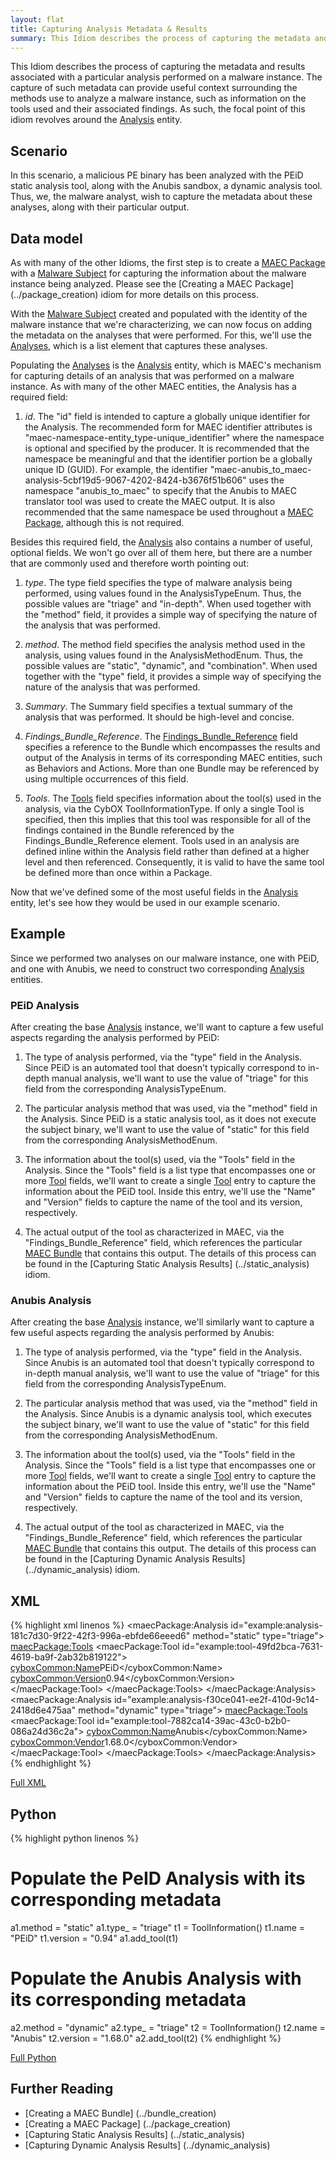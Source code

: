 ```yaml
---
layout: flat
title: Capturing Analysis Metadata & Results
summary: This Idiom describes the process of capturing the metadata and results associated with a particular analysis performed on a malware instance. 
---
```


This Idiom describes the process of capturing the metadata and results associated with a particular analysis performed on a malware instance.  The capture of such metadata can provide useful context surrounding the methods use to analyze a malware instance, such as information on the tools used and their associated findings. As such, the focal point of this idiom revolves around the [Analysis](/data-model/{{site.current_version}}/maecPackage/AnalysisType) entity.

## Scenario

In this scenario, a malicious PE binary has been analyzed with the PEiD static analysis tool, along with the Anubis sandbox, a dynamic analysis tool. Thus, we, the malware analyst, wish to capture the metadata about these analyses, along with their particular output. 

## Data model
As with many of the other Idioms, the first step is to create a [MAEC Package](/data-model/{{site.current_version}}/maecPackage/PackageType) with a [Malware Subject](/data-model/{{site.current_version}}/maecPackage/MalwareSubjectType) for capturing the information about the malware instance being analyzed. Please see the [Creating a MAEC Package] (../package_creation) idiom for more details on this process.

With the [Malware Subject](/data-model/{{site.current_version}}/maecPackage/MalwareSubjectType) created and populated with the identity of the malware instance that we're characterizing, we can now focus on adding the metadata on the analyses that were performed. For this, we'll use the [Analyses](/data-model/{{site.current_version}}/maecPackage/AnalysisListType), which is a list element that captures these analyses. 

Populating the [Analyses](/data-model/{{site.current_version}}/maecPackage/AnalysisListType) is the [Analysis](/data-model/{{site.current_version}}/maecPackage/AnalysisType) entity, which is MAEC's mechanism for capturing details of an analysis that was performed on a malware instance. As with many of the other MAEC entities, the Analysis has a required field:

1.  *id*. The "id" field is intended to capture a globally unique identifier for the Analysis. The recommended form for MAEC identifier attributes is "maec-namespace-entity_type-unique_identifier" where the namespace is optional and specified by the producer.  It is recommended that the namespace be meaningful and that the identifier portion be a globally unique ID (GUID).  For example, the identifier "maec-anubis_to_maec-analysis-5cbf19d5-9067-4202-8424-b3676f51b606" uses the namespace "anubis_to_maec" to specify that the Anubis to MAEC translator tool  was used to create the MAEC output.  It is also recommended that the same namespace be used throughout a [MAEC Package](/data-model/{{site.current_version}}/maecPackage/PackageType), although this is not required. 

Besides this required field, the [Analysis](/data-model/{{site.current_version}}/maecPackage/AnalysisType) also contains a number of useful, optional fields. We won't go over all of them here, but there are a number that are commonly used and therefore worth pointing out:

1.	*type*. The type field specifies the type of malware analysis being performed, using values found in the AnalysisTypeEnum. Thus, the possible values are "triage" and "in-depth". When used together with the "method" field, it provides a simple way of specifying the nature of the analysis that was performed.

2.	*method*. The method field specifies the analysis method used in the analysis, using values found in the AnalysisMethodEnum. Thus, the possible values are "static", "dynamic", and "combination". When used together with the "type" field, it provides a simple way of specifying the nature of the analysis that was performed.

3.	*Summary*. The Summary field specifies a textual summary of the analysis that was performed. It should be high-level and concise. 

4.	*Findings_Bundle_Reference*. The [Findings_Bundle_Reference](/data-model/{{site.current_version}}/maecBundle/BundleReferenceType) field specifies a reference to the Bundle which encompasses the results and output of the Analysis in terms of its corresponding MAEC entities, such as Behaviors and Actions. More than one Bundle may be referenced by using multiple occurrences of this field.

5.	*Tools*. The [Tools](/data-model/{{site.current_version}}/maecPackage/ToolListType) field specifies information about the tool(s) used in the analysis, via the CybOX ToolInformationType. If only a single Tool is specified, then this implies that this tool was responsible for all of the findings contained in the Bundle referenced by the Findings_Bundle_Reference element. Tools used in an analysis are defined inline within the Analysis field rather than defined at a higher level and then referenced.  Consequently, it is valid to have the same tool be defined more than once within a Package.

Now that we've defined some of the most useful fields in the [Analysis](/data-model/{{site.current_version}}/maecPackage/AnalysisType) entity, let's see how they would be used in our example scenario.

## Example
Since we performed two analyses on our malware instance, one with PEiD, and one with Anubis, we need to construct two corresponding [Analysis](/data-model/{{site.current_version}}/maecPackage/AnalysisType) entities. 

### PEiD Analysis

After creating the base [Analysis](/data-model/{{site.current_version}}/maecPackage/AnalysisType) instance, we'll want to capture a few useful aspects regarding the analysis performed by PEiD: 

1.	The type of analysis performed, via the "type" field in the Analysis. Since PEiD is an automated tool that doesn't typically correspond to in-depth manual analysis, we'll want to use the value of "triage" for this field from the corresponding AnalysisTypeEnum.

2.	The particular analysis method that was used, via the "method" field in the Analysis. Since PEiD is a static analysis tool, as it does not execute the subject binary, we'll want to use the value of "static" for this field from the corresponding AnalysisMethodEnum.

3.	The information about the tool(s) used, via the "Tools" field in the Analysis. Since the "Tools" field is a list type that encompasses one or more [Tool](/data-model/{{site.current_version}}/cyboxCommon/ToolInformationType) fields, we'll want to create a single [Tool](/data-model/{{site.current_version}}/cyboxCommon/ToolInformationType) entry to capture the information about the PEiD tool. Inside this entry, we'll use the "Name" and "Version" fields to capture the name of the tool and its version, respectively.

4.	The actual output of the tool as characterized in MAEC, via the "Findings_Bundle_Reference" field, which references the particular [MAEC Bundle](/data-model/{{site.current_version}}/maecBundle/BundleType) that contains this output. The details of this process can be found in the [Capturing Static Analysis Results] (../static_analysis) idiom.

### Anubis Analysis

After creating the base [Analysis](/data-model/{{site.current_version}}/maecPackage/AnalysisType) instance, we'll similarly want to capture a few useful aspects regarding the analysis performed by Anubis: 

1.	The type of analysis performed, via the "type" field in the Analysis. Since Anubis is an automated tool that doesn't typically correspond to in-depth manual analysis, we'll want to use the value of "triage" for this field from the corresponding AnalysisTypeEnum.

2.	The particular analysis method that was used, via the "method" field in the Analysis. Since Anubis is a dynamic analysis tool, which executes the subject binary, we'll want to use the value of "static" for this field from the corresponding AnalysisMethodEnum.

3.	The information about the tool(s) used, via the "Tools" field in the Analysis. Since the "Tools" field is a list type that encompasses one or more [Tool](/data-model/{{site.current_version}}/cyboxCommon/ToolInformationType) fields, we'll want to create a single [Tool](/data-model/{{site.current_version}}/cyboxCommon/ToolInformationType) entry to capture the information about the PEiD tool. Inside this entry, we'll use the "Name" and "Version" fields to capture the name of the tool and its version, respectively.

4.	The actual output of the tool as characterized in MAEC, via the "Findings_Bundle_Reference" field, which references the particular [MAEC Bundle](/data-model/{{site.current_version}}/maecBundle/BundleType) that contains this output. The details of this process can be found in the [Capturing Dynamic Analysis Results] (../dynamic_analysis) idiom.

## XML

{% highlight xml linenos %}
<maecPackage:Analysis id="example:analysis-181c7d30-9f22-42f3-996a-ebfde66eeed6" method="static" type="triage">
	<maecPackage:Tools>
		<maecPackage:Tool id="example:tool-49fd2bca-7631-4619-ba9f-2ab32b819122">
			<cyboxCommon:Name>PEiD</cyboxCommon:Name>
			<cyboxCommon:Version>0.94</cyboxCommon:Version>
		</maecPackage:Tool>
	</maecPackage:Tools>
</maecPackage:Analysis>
<maecPackage:Analysis id="example:analysis-f30ce041-ee2f-410d-9c14-2418d6e475aa" method="dynamic" type="triage">
	<maecPackage:Tools>
		<maecPackage:Tool id="example:tool-7882ca14-39ac-43c0-b2b0-086a24d36c2a">
			<cyboxCommon:Name>Anubis</cyboxCommon:Name>
			<cyboxCommon:Vendor>1.68.0</cyboxCommon:Vendor>
		</maecPackage:Tool>
	</maecPackage:Tools>
</maecPackage:Analysis>
{% endhighlight %}

[Full XML](maec_analysis_metadata.xml)
## Python

{% highlight python linenos %}
# Populate the PeID Analysis with its corresponding metadata
a1.method = "static"
a1.type_ = "triage"
t1 = ToolInformation()
t1.name = "PEiD"
t1.version = "0.94"
a1.add_tool(t1)

# Populate the Anubis Analysis with its corresponding metadata
a2.method = "dynamic"
a2.type_ = "triage"
t2 = ToolInformation()
t2.name = "Anubis"
t2.version = "1.68.0"
a2.add_tool(t2)
{% endhighlight %}

[Full Python](maec_analysis_metadata.py)

## Further Reading
* [Creating a MAEC Bundle] (../bundle_creation)
* [Creating a MAEC Package] (../package_creation)
* [Capturing Static Analysis Results] (../static_analysis)
* [Capturing Dynamic Analysis Results] (../dynamic_analysis)
